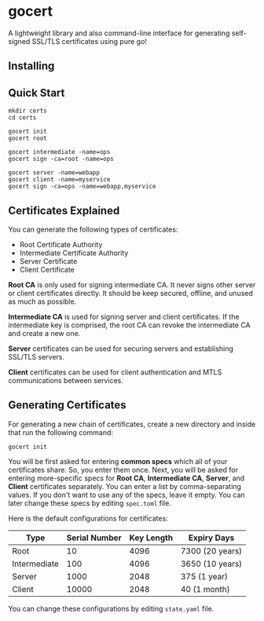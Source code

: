 # gocert
A lightweight library and also command-line interface for generating self-signed SSL/TLS certificates using pure go!

## Installing

## Quick Start

```
mkdir certs
cd certs

gocert init
gocert root

gocert intermediate -name=ops
gocert sign -ca=root -name=ops

gocert server -name=webapp
gocert client -name=myservice
gocert sign -ca=ops -name=webapp,myservice
```

## Certificates Explained
You can generate the following types of certificates:
  * Root Certificate Authority
  * Intermediate Certificate Authority
  * Server Certificate
  * Client Certificate

**Root CA** is only used for signing intermediate CA.
It never signs other server or client certificates directly.
It should be keep secured, offline, and unused as much as possible.

**Intermediate CA** is used for signing server and client certificates.
If the intermediate key is comprised, the root CA can revoke the intermediate CA and create a new one.

**Server** certificates can be used for securing servers and establishing SSL/TLS servers.

**Client** certificates can be used for client authentication and MTLS communications between services.

## Generating Certificates
For generating a new chain of certificates, create a new directory and inside that run the following command:

```
gocert init
```

You will be first asked for entering **common specs** which all of your certificates share. So, you enter them once.
Next, you will be asked for entering more-specific specs for **Root CA**, **Intermediate CA**, **Server**, and **Client** certificates separately.
You can enter a list by comma-separating values. If you don't want to use any of the specs, leave it empty.
You can later change these specs by editing `spec.toml` file.

Here is the default configurations for certificates:

| Type         | Serial Number | Key Length | Expiry Days     |
| ------------ | ------------- | ---------- | --------------- |
| Root         | 10            | 4096       | 7300 (20 years) |
| Intermediate | 100           | 4096       | 3650 (10 years) |
| Server       | 1000          | 2048       | 375 (1 year)    |
| Client       | 10000         | 2048       | 40 (1 month)    |

You can change these configurations by editing `state.yaml` file.
